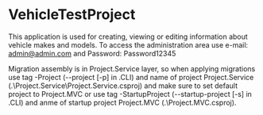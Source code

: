 # VehicleTestProject

This application is used for creating, viewing or editing information about vehicle makes and models. To access the administration area use e-mail: admin@admin.com and Password: Password12345

Migration assembly is in Project.Service layer, so when applying migrations use tag -Project (--project [-p] in .CLI) and name of project Project.Service (.\Project.Service\Project.Service.csproj) and make sure to set default project to Project.MVC or use tag -StartupProject (--startup-project [-s] in .CLI) and anme of startup project Project.MVC (.\Project.MVC.csproj).
